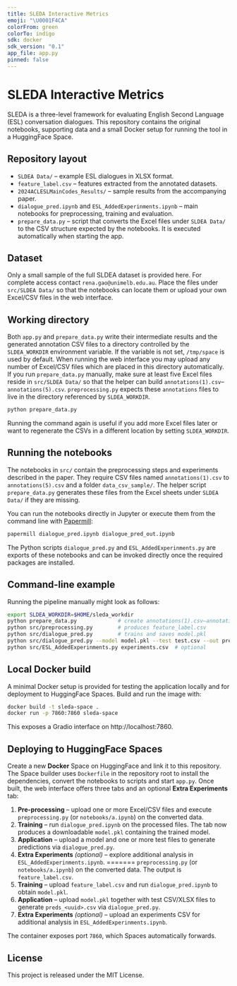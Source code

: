 ```yaml
---
title: SLEDA Interactive Metrics
emoji: "\U0001F4CA"
colorFrom: green
colorTo: indigo
sdk: docker
sdk_version: "0.1"
app_file: app.py
pinned: false
---
```


# SLEDA Interactive Metrics

SLEDA is a three-level framework for evaluating English Second Language (ESL) conversation dialogues. This repository contains the original notebooks, supporting data and a small Docker setup for running the tool in a HuggingFace Space.

## Repository layout

- `SLDEA Data/` – example ESL dialogues in XLSX format.
- `feature_label.csv` – features extracted from the annotated datasets.
- `2024ACLESLMainCodes_Results/` – sample results from the accompanying paper.
- `dialogue_pred.ipynb` and `ESL_AddedExperinments.ipynb` – main notebooks for preprocessing, training and evaluation.
- `prepare_data.py` – script that converts the Excel files under `SLDEA Data/` to the
  CSV structure expected by the notebooks.
  It is executed automatically when starting the app.

## Dataset

Only a small sample of the full SLDEA dataset is provided here. For complete access contact `rena.gao@unimelb.edu.au`. Place the files under `src/SLDEA Data/` so that the notebooks can locate them or upload your own Excel/CSV files in the web interface.

## Working directory

Both `app.py` and `prepare_data.py` write their intermediate results and the generated annotation CSV files to a directory controlled by the `SLDEA_WORKDIR` environment variable. If the variable is not set, `/tmp/space` is used by default. When running the web interface you may upload any number of Excel/CSV files which are placed in this directory automatically. If you run `prepare_data.py` manually, make sure at least five Excel files reside in `src/SLDEA Data/` so that the helper can build `annotations(1).csv`–`annotations(5).csv`.
`preprocessing.py` expects these `annotations` files to live in the directory referenced by `SLDEA_WORKDIR`.

```bash
python prepare_data.py
```

Running the command again is useful if you add more Excel files later or want to regenerate the CSVs in a different location by setting `SLDEA_WORKDIR`.

## Running the notebooks

The notebooks in `src/` contain the preprocessing steps and experiments described in the paper. They require CSV files named `annotations(1).csv` to `annotations(5).csv` and a folder `data_csv_sample/`. The helper script `prepare_data.py` generates these files from the Excel sheets under `SLDEA Data/` if they are missing.

You can run the notebooks directly in Jupyter or execute them from the command line with [Papermill](https://papermill.readthedocs.io/):

```bash
papermill dialogue_pred.ipynb dialogue_pred_out.ipynb
```

The Python scripts `dialogue_pred.py` and `ESL_AddedExperinments.py` are exports of these notebooks and can be invoked directly once the required packages are installed.

## Command-line example

Running the pipeline manually might look as follows:

```bash
export SLDEA_WORKDIR=$HOME/sleda_workdir
python prepare_data.py             # create annotations(1).csv–annotations(5).csv
python src/preprocessing.py        # produces feature_label.csv
python src/dialogue_pred.py        # trains and saves model.pkl
python src/dialogue_pred.py --model model.pkl --test test.csv --out preds.csv
python src/ESL_AddedExperinments.py experiments.csv  # optional
```

## Local Docker build

A minimal Docker setup is provided for testing the application locally and for deployment to HuggingFace Spaces. Build and run the image with:

```bash
docker build -t sleda-space .
docker run -p 7860:7860 sleda-space
```

This exposes a Gradio interface on http://localhost:7860.

## Deploying to HuggingFace Spaces

Create a new **Docker** Space on HuggingFace and link it to this repository. The Space builder uses `Dockerfile` in the repository root to install the dependencies, convert the notebooks to scripts and start `app.py`. Once built, the web interface offers three tabs and an optional **Extra Experiments** tab:

1. **Pre-processing** – upload one or more Excel/CSV files and execute
   `preprocessing.py` (or `notebooks/a.ipynb`) on the converted data.
2. **Training** – run `dialogue_pred.ipynb` on the processed files. The tab
   now produces a downloadable `model.pkl` containing the trained model.
3. **Application** – upload a model and one or more test files to generate
   predictions via `dialogue_pred.py`.
4. **Extra Experiments** *(optional)* – explore additional analysis in
   `ESL_AddedExperinments.ipynb`.
=======
   `preprocessing.py` (or `notebooks/a.ipynb`) on the converted data. The
   output is `feature_label.csv`.
2. **Training** – upload `feature_label.csv` and run `dialogue_pred.ipynb` to
   obtain `model.pkl`.
3. **Application** – upload `model.pkl` together with test CSV/XLSX files to
   generate `preds_<uuid>.csv` via `dialogue_pred.py`.
4. **Extra Experiments** *(optional)* – upload an experiments CSV for additional
   analysis in `ESL_AddedExperinments.ipynb`.


The container exposes port `7860`, which Spaces automatically forwards.

## License

This project is released under the MIT License.

